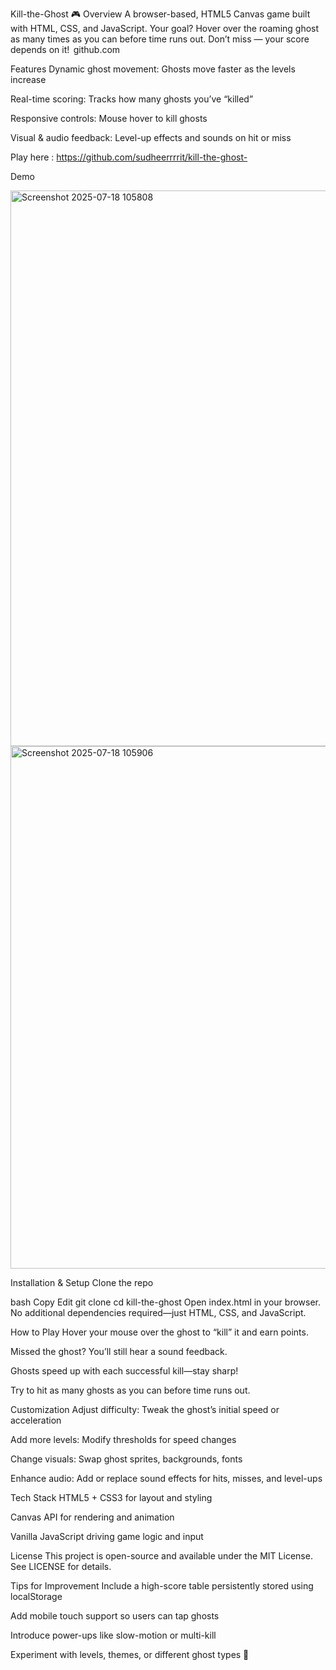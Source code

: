 Kill-the-Ghost 🎮
Overview
A browser-based, HTML5 Canvas game built with HTML, CSS, and JavaScript. Your goal? Hover over the roaming ghost as many times as you can before time runs out. Don’t miss — your score depends on it! 
github.com

Features
Dynamic ghost movement: Ghosts move faster as the levels increase

Real-time scoring: Tracks how many ghosts you’ve “killed”

Responsive controls: Mouse hover to kill ghosts

Visual & audio feedback: Level-up effects and sounds on hit or miss

Play here : https://github.com/sudheerrrrit/kill-the-ghost-   

Demo


<img width="1821" height="889" alt="Screenshot 2025-07-18 105808" src="https://github.com/user-attachments/assets/4b322241-d382-4069-bb79-3fe47601b41b" />

<img width="1639" height="836" alt="Screenshot 2025-07-18 105906" src="https://github.com/user-attachments/assets/9f50c907-8dab-425c-9f23-00ddb8555ad4" />




Installation & Setup
Clone the repo

bash
Copy
Edit
git clone 
cd kill-the-ghost
Open index.html in your browser.
No additional dependencies required—just HTML, CSS, and JavaScript.

How to Play
Hover your mouse over the ghost to “kill” it and earn points.

Missed the ghost? You’ll still hear a sound feedback.

Ghosts speed up with each successful kill—stay sharp!

Try to hit as many ghosts as you can before time runs out.

Customization
Adjust difficulty: Tweak the ghost’s initial speed or acceleration

Add more levels: Modify thresholds for speed changes

Change visuals: Swap ghost sprites, backgrounds, fonts

Enhance audio: Add or replace sound effects for hits, misses, and level-ups

Tech Stack
HTML5 + CSS3 for layout and styling

Canvas API for rendering and animation

Vanilla JavaScript driving game logic and input

License
This project is open-source and available under the MIT License. See LICENSE for details.

Tips for Improvement
Include a high-score table persistently stored using localStorage

Add mobile touch support so users can tap ghosts

  Introduce power-ups like slow-motion or multi-kill 

Experiment with levels, themes, or different ghost types 🎃
